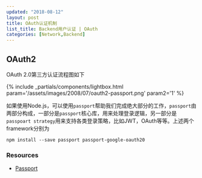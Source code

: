 ```yaml
---
updated: "2018-08-12"
layout: post
title: OAuth认证机制
list_title: Backend用户认证 | OAuth
categories: [Network,Backend]
---
```


## OAuth2

OAuth 2.0第三方认证流程图如下

{% include _partials/components/lightbox.html param='/assets/images/2008/07/oauth2-passport.png' param2='1' %}

如果使用Node.js，可以使用`passport`帮助我们完成绝大部分的工作，`passport`由两部分构成，一部分是`passport`核心库，用来处理登录逻辑，另一部分是`passpoart strategy`用来支持各类登录策略，比如JWT，OAuth等等。上述两个framework分别为

```shell
npm install --save passport passport-google-oauth20
```




### Resources

- [Passport]()